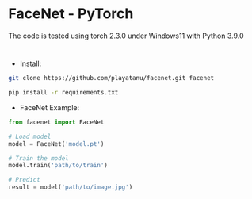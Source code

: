 # FaceNet - PyTorch

The code is tested using torch 2.3.0 under Windows11 with Python 3.9.0

#

- Install:
```bash
git clone https://github.com/playatanu/facenet.git facenet
```

```bash
pip install -r requirements.txt
```

- FaceNet Example:
```python
from facenet import FaceNet

# Load model
model = FaceNet('model.pt')

# Train the model
model.train('path/to/train')

# Predict 
result = model('path/to/image.jpg')
```





